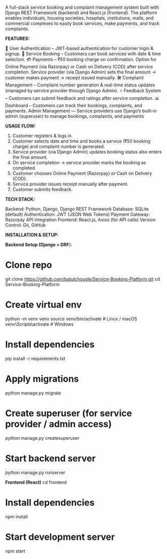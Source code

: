 A full-stack service booking and complaint management system built with Django REST Framework (backend) and React.js (frontend). The platform enables individuals, housing societies, hospitals, institutions, malls, and commercial complexes to easily book services, make payments, and track complaints.

**FEATURES:**

🔑 User Authentication – JWT-based authentication for customer login & signup.
📝 Service Booking – Customers can book services with date & time selection.
💳 Payments –
₹50 booking charge on confirmation.
Option for Online Payment (via Razorpay) or Cash on Delivery (COD) after service completion.
Service provider (via Django Admin) sets the final amount → customer makes payment → receipt issued manually.
🛠️ Complaint Management – Complaint number generation & real-time status updates (managed by service provider through Django Admin).
⭐ Feedback System – Customers can submit feedback and ratings after service completion.
📊 Dashboard – Customers can track their bookings, complaints, and payments.
 Admin Management — Service providers use Django’s built-in admin (superuser) to manage bookings, complaints, and payments  

**USAGE FLOW:**

1. Customer registers & logs in.
2. Customer selects date and time and books a service (₹50 booking charge) and complaint number is generated.
3. Service provider (via Django Admin) updates booking status also enters the final amount.
4. On service completion → service provider marks the booking as completed.
5. Customer chooses Online Payment (Razorpay) or Cash on Delivery (COD).
6. Service provider issues receipt manually after payment.
7. Customer submits feedback.

**TECH STACK:**

Backend: Python, Django, Django REST Framework
Database: SQLite (default) 
Authentication: JWT (JSON Web Tokens)
Payment Gateway: Razorpay API integration
Frontend: React.js, Axios (for API calls)
Version Control: Git, GitHub 

**INSTALLATION & SETUP:**

**Backend Setup (Django + DRF**):
# Clone repo
git clone https://github.com/batulchougle/Service-Booking-Platform.git
cd Service-Booking-Platform

# Create virtual env
python -m venv venv
source venv/bin/activate        # Linux / macOS
venv\Scripts\activate           # Windows

# Install dependencies
pip install -r requirements.txt

# Apply migrations
python manage.py migrate

# Create superuser (for service provider / admin access)
python manage.py createsuperuser

# Start backend server
python manage.py runserver

**Frontend (React)**
cd frontend

# Install dependencies
npm install

# Start development server
npm start




